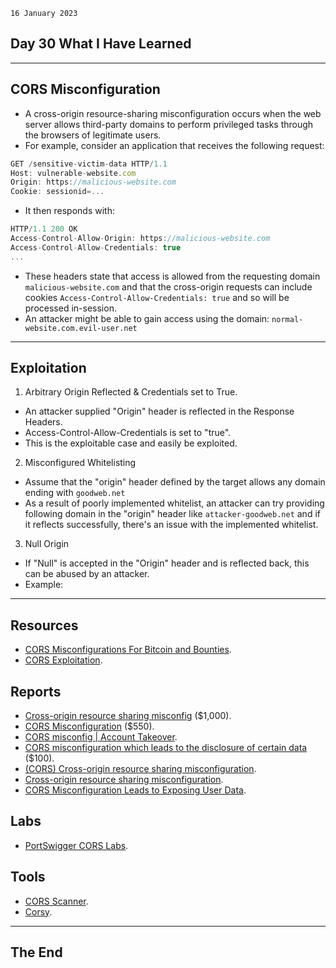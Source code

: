 `16 January 2023`

## **Day 30 What I Have Learned**
***
## **CORS Misconfiguration**
-  A cross-origin resource-sharing misconfiguration occurs when the web server allows third-party domains to perform privileged tasks through the browsers of legitimate users.
- For example, consider an application that receives the following request:
``` js
GET /sensitive-victim-data HTTP/1.1
Host: vulnerable-website.com
Origin: https://malicious-website.com
Cookie: sessionid=...
```
- It then responds with:
``` js
HTTP/1.1 200 OK
Access-Control-Allow-Origin: https://malicious-website.com
Access-Control-Allow-Credentials: true
...
```
- These headers state that access is allowed from the requesting domain `malicious-website.com` and that the cross-origin requests can include cookies `Access-Control-Allow-Credentials: true` and so will be processed in-session.
- An attacker might be able to gain access using the domain:
`normal-website.com.evil-user.net`
***
## **Exploitation**
1. Arbitrary Origin Reflected & Credentials set to True.
- An attacker supplied "Origin" header is reflected in the Response Headers.
-  Access-Control-Allow-Credentials is set to "true".
-  This is the exploitable case and easily be exploited. 
2. Misconfigured Whitelisting
- Assume that the "origin" header defined by the target allows any domain ending with `goodweb.net`
- As a result of poorly implemented whitelist, an attacker can try providing following domain in the "origin" header like `attacker-goodweb.net` and if it reflects successfully, there's an issue with the implemented whitelist.
3. Null Origin 
- If "Null" is accepted in the "Origin" header and is reflected back, this can be abused by an attacker. 
- Example:
***
## **Resources**
- [CORS Misconfigurations For Bitcoin and Bounties](https://portswigger.net/research/exploiting-cors-misconfigurations-for-bitcoins-and-bounties).
- [CORS Exploitation](https://infosecwriteups.com/think-outside-the-scope-advanced-cors-exploitation-techniques-dad019c68397).
## **Reports**
- [Cross-origin resource sharing misconfig](https://hackerone.com/reports/235200) ($1,000).
- [CORS Misconfiguration](https://hackerone.com/reports/426165) ($550).
- [CORS misconfig | Account Takeover](https://hackerone.com/reports/426147).
- [CORS misconfiguration which leads to the disclosure of certain data](https://hackerone.com/reports/769058) ($100).
- [(CORS) Cross-origin resource sharing misconfiguration](https://hackerone.com/reports/896093).
- [Cross-origin resource sharing misconfiguration](https://hackerone.com/reports/470298).
- [CORS Misconfiguration Leads to Exposing User Data](https://hackerone.com/reports/733017).
## **Labs**
- [PortSwigger CORS Labs](https://portswigger.net/web-security/cors).
## **Tools**
- [CORS Scanner](https://github.com/chenjj/CORScanner).
- [Corsy](https://github.com/s0md3v/Corsy).
***
## **The End**
